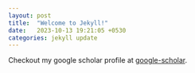 ```yaml
---
layout: post
title:  "Welcome to Jekyll!"
date:   2023-10-13 19:21:05 +0530
categories: jekyll update
---
```

Checkout my google scholar profile at [google-scholar].

[google-scholar]: https://scholar.google.co.in/citations?user=rlVR6bYAAAAJ&hl=en
